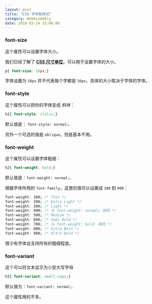 ```yaml
---
layout: post
title: "CSS 字号和样式"
category: WebAssembly
date: 2018-03-24 15:00:00
---
```



### font-size

这个属性可以设置字体大小。

我们已经了解了 **[CSS 尺寸单位](/css-size-units.html)**，可以用于设置字体的大小。

```css
p{ font-size: 16px;}
```

字体设置为 `16px` 并不代表每个字都是 `16px`，具体的大小取决于字体的字体。

### font-style

这个属性可以把你的字体变成 _斜体_：

```css
h2{ font-style: italic;}
```

默认值是： `font-style: normal;`.

另外一个可选的值是 `oblique`，但是基本不用。

### font-weight

这个属性可以设置字体粗细：


```css
h2{ font-weight: bold;}
```

默认值是：`font-weight: normal;`.


根据字体所用的 `font-family`，这里的值可以设置成 `100` 到 `900`：

```css
font-weight: 100; /* Thin */
font-weight: 200; /* Extra Light */
font-weight: 300; /* Light */
font-weight: 400; /* 与 font-weight: normal; 相同 */
font-weight: 500; /* Medium */
font-weight: 600; /* Semi Bold */
font-weight: 700; /* 与 font-weight: bold; 相同 */
font-weight: 800; /* Extra Bold */
font-weight: 900; /* Ultra Bold */
```


很少有字体会支持所有的粗细程度。


### font-variant

这个可以将文本显示为小型大写字母

```css
h2{ font-variant: small-caps;}
```

默认值为：`font-variant: normal;`.

这个属性用的不多。